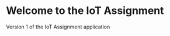 Welcome to the IoT Assignment
=========================

Version 1 of the IoT Assignment application
